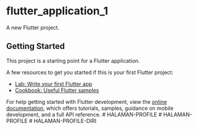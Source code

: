 # flutter_application_1

A new Flutter project.

## Getting Started

This project is a starting point for a Flutter application.

A few resources to get you started if this is your first Flutter project:

- [Lab: Write your first Flutter app](https://docs.flutter.dev/get-started/codelab)
- [Cookbook: Useful Flutter samples](https://docs.flutter.dev/cookbook)

For help getting started with Flutter development, view the
[online documentation](https://docs.flutter.dev/), which offers tutorials,
samples, guidance on mobile development, and a full API reference.
#   H A L A M A N - P R O F I L E  
 #   H A L A M A N - P R O F I L E  
 #   H A L A M A N - P R O F I L E - D I R I  
 